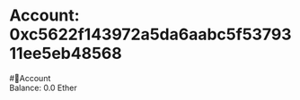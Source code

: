 
Account: 0xc5622f143972a5da6aabc5f5379311ee5eb48568
===================================================
  
#📜Account  
Balance: 0.0 Ether